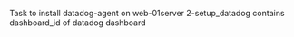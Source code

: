 Task to install datadog-agent on web-01server
2-setup_datadog
contains dashboard_id of datadog dashboard
